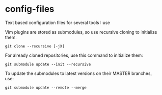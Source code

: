 # config-files

Text based configuration files for several tools I use

Vim plugins are stored as submodules, so use recursive cloning to initialize
them:

    git clone --recursive [-jX]

For already cloned repositories, use this command to initialize them:

    git submodule update --init --recursive

To update the submodules to latest versions on their MASTER branches, use:

    git submodule update --remote --merge
